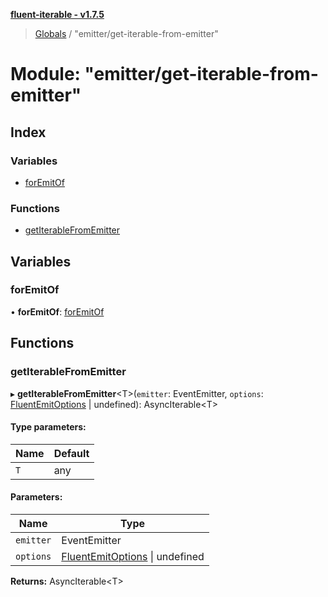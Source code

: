 **[fluent-iterable - v1.7.5](../README.md)**

> [Globals](../README.md) / "emitter/get-iterable-from-emitter"

# Module: "emitter/get-iterable-from-emitter"

## Index

### Variables

* [forEmitOf](_emitter_get_iterable_from_emitter_.md#foremitof)

### Functions

* [getIterableFromEmitter](_emitter_get_iterable_from_emitter_.md#getiterablefromemitter)

## Variables

### forEmitOf

•  **forEmitOf**: [forEmitOf](_emitter_get_iterable_from_emitter_.md#foremitof)

## Functions

### getIterableFromEmitter

▸ **getIterableFromEmitter**\<T>(`emitter`: EventEmitter, `options`: [FluentEmitOptions](../interfaces/_types_base_.fluentemitoptions.md) \| undefined): AsyncIterable\<T>

#### Type parameters:

Name | Default |
------ | ------ |
`T` | any |

#### Parameters:

Name | Type |
------ | ------ |
`emitter` | EventEmitter |
`options` | [FluentEmitOptions](../interfaces/_types_base_.fluentemitoptions.md) \| undefined |

**Returns:** AsyncIterable\<T>
